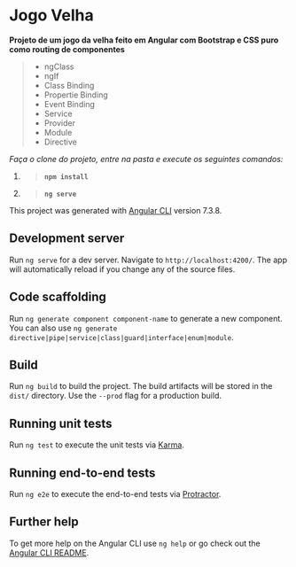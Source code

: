 # Jogo Velha

**Projeto de um jogo da velha feito em Angular com Bootstrap e CSS puro como routing de componentes**

> - ngClass
> - ngIf
> - Class Binding
> - Propertie Binding
> - Event Binding
> - Service
> - Provider
> - Module
> - Directive

_Faça o clone do projeto, entre na pasta e execute os seguintes comandos:_

1. > **`npm install`**
1. > **`ng serve`**

This project was generated with [Angular CLI](https://github.com/angular/angular-cli) version 7.3.8.

## Development server

Run `ng serve` for a dev server. Navigate to `http://localhost:4200/`. The app will automatically reload if you change any of the source files.

## Code scaffolding

Run `ng generate component component-name` to generate a new component. You can also use `ng generate directive|pipe|service|class|guard|interface|enum|module`.

## Build

Run `ng build` to build the project. The build artifacts will be stored in the `dist/` directory. Use the `--prod` flag for a production build.

## Running unit tests

Run `ng test` to execute the unit tests via [Karma](https://karma-runner.github.io).

## Running end-to-end tests

Run `ng e2e` to execute the end-to-end tests via [Protractor](http://www.protractortest.org/).

## Further help

To get more help on the Angular CLI use `ng help` or go check out the [Angular CLI README](https://github.com/angular/angular-cli/blob/master/README.md).
